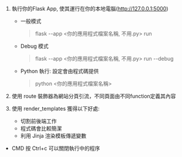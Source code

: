 1. 執行你的Flask App, 使其運行在你的本地電腦(http://127.0.0.1:5000)
    
    * 一般模式
        > flask --app <你的應用程式檔案名稱, 不用.py> run

    * Debug 模式
        > flask --app <你的應用程式檔案名稱, 不用.py> run --debug 

    * Python 執行: 設定會由程式碼提供
        > python <你的應用程式檔案名稱>

2. 使用 route 裝飾器為網站分頁引流，不同頁面由不同function定義其內容

3. 使用 render_templates 獲得以下好處:
    * 切割前後端工作
    * 程式碼會比較簡潔
    * 利用 Jinja 渲染模板傳遞變數


* CMD 按 Ctrl+c 可以關閉執行中的程序